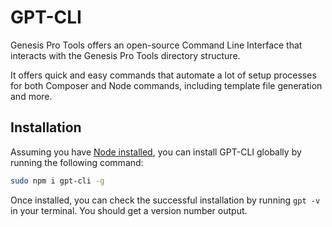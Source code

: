 # GPT-CLI
Genesis Pro Tools offers an open-source Command Line Interface that interacts with the Genesis Pro Tools directory structure.

It offers quick and easy commands that automate a lot of setup processes for both Composer and Node commands, including template file generation and more.

## Installation
Assuming you have [Node installed](../requirements/#node), you can install GPT-CLI globally by running the following command:

```bash
sudo npm i gpt-cli -g
```

Once installed, you can check the successful installation by running `gpt -v` in your terminal. You should get a version number output.